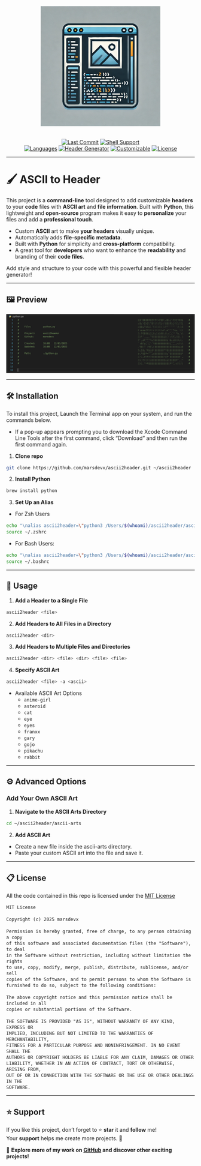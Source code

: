 <div align="center">
  <img src="imgs/logo.png" width="320px" alt="Logo ASCII header">
</div>

<br>

<div align="center">

  [![Last Commit](https://custom-icon-badges.demolab.com/github/last-commit/marsdevx/ascii2header?logoColor=white&labelColor=2C2C2C&label=Last%20Commit&color=8A2BE2&logo=mark-github)](https://github.com/marsdevx/ascii2header/commits/main "Last Commit")
  [![Shell Support](https://custom-icon-badges.demolab.com/static/v1?logoColor=white&labelColor=2C2C2C&label=Shell&message=Zsh%20%7C%20Bash&color=D32F2F&logo=gnu-bash)](https://github.com/marsdevx/ascii2header "Shell Support")
  <br>
  [![Languages](https://custom-icon-badges.demolab.com/static/v1?logoColor=white&labelColor=2C2C2C&label=Languages&message=Python%203.13&color=748ADB&logo=file-code)](https://github.com/marsdevx/ascii2header "Languages")
  [![Header Generator](https://custom-icon-badges.demolab.com/static/v1?logoColor=white&labelColor=2C2C2C&label=Header%20Generator&message=File%20Meta&color=F47F42&logo=file-binary)](https://github.com/marsdevx/ascii2header "Header Generator")
  [![Customizable](https://custom-icon-badges.demolab.com/static/v1?logoColor=white&labelColor=2C2C2C&label=Customizable&message=ASCII%20Art&color=009688&logo=file-media)](https://github.com/marsdevx/ascii2header "Customizable")
  [![License](https://custom-icon-badges.demolab.com/static/v1?logoColor=white&labelColor=2C2C2C&label=License&message=MIT&color=00C853&logo=law)](https://github.com/marsdevx/ascii2header/blob/main/LICENSE "License")

</div>

---

# 🖌️ ASCII to Header

This project is a **command-line** tool designed to add customizable **headers** to your **code** files with **ASCII art** and **file information**. Built with **Python**, this lightweight and **open-source** program makes it easy to **personalize** your files and add a **professional touch**.

*	Custom **ASCII** art to make **your headers** visually unique.
*	Automatically adds **file-specific** **metadata**.
*	Built with **Python** for simplicity and **cross-platform** compatibility.
*	A great tool for **developers** who want to enhance the **readability** and branding of their **code files**.

Add style and structure to your code with this powerful and flexible header generator!

---

## 🖼️ Preview

<div align="center">
  <img src="imgs/preview.png" alt="Preview">
</div>

---

## 🛠️ Installation

To install this project, Launch the Terminal app on your system, and run the commands below. <br>
  - If a pop-up appears prompting you to download the Xcode Command Line Tools after the first command, click “Download” and then run the first command again.

1. **Clone repo**
```bash
git clone https://github.com/marsdevx/ascii2header.git ~/ascii2header
```

2. **Install Python**
```bash
brew install python
```

3. **Set Up an Alias**

- For Zsh Users
```bash
echo "\nalias ascii2header=\"python3 /Users/$(whoami)/ascii2header/ascii2header.py\"" >> ~/.zshrc
source ~/.zshrc
```

- For Bash Users:
```bash
echo "\nalias ascii2header=\"python3 /Users/$(whoami)/ascii2header/ascii2header.py\"" >> ~/.bashrc
source ~/.bashrc
```

---

## 🚀 Usage

1. **Add a Header to a Single File**

```bash
ascii2header <file>
```

2. **Add Headers to All Files in a Directory**

```bash
ascii2header <dir>
```

3. **Add Headers to Multiple Files and Directories**

```bash
ascii2header <dir> <file> <dir> <file> <file>
```

4. **Specify ASCII Art**

```bash
ascii2header <file> -a <ascii>
```

- Available ASCII Art Options
  - `anime-girl` 
  - `asteroid`   
  - `cat`        
  - `eye`        
  - `eyes`       
  - `franxx`     
  - `gary`      
  - `gojo`       
  - `pikachu`    
  - `rabbit`

---

## ⚙️ Advanced Options

### Add Your Own ASCII Art

1. **Navigate to the ASCII Arts Directory**

```bash
cd ~/ascii2header/ascii-arts
```

2. **Add ASCII Art**

- Create a new file inside the ascii-arts directory.
- Paste your custom ASCII art into the file and save it.

---

## 📋 License

All the code contained in this repo is licensed under the [MIT License](LICENSE)

```
MIT License

Copyright (c) 2025 marsdevx

Permission is hereby granted, free of charge, to any person obtaining a copy
of this software and associated documentation files (the "Software"), to deal
in the Software without restriction, including without limitation the rights
to use, copy, modify, merge, publish, distribute, sublicense, and/or sell
copies of the Software, and to permit persons to whom the Software is
furnished to do so, subject to the following conditions:

The above copyright notice and this permission notice shall be included in all
copies or substantial portions of the Software.

THE SOFTWARE IS PROVIDED "AS IS", WITHOUT WARRANTY OF ANY KIND, EXPRESS OR
IMPLIED, INCLUDING BUT NOT LIMITED TO THE WARRANTIES OF MERCHANTABILITY,
FITNESS FOR A PARTICULAR PURPOSE AND NONINFRINGEMENT. IN NO EVENT SHALL THE
AUTHORS OR COPYRIGHT HOLDERS BE LIABLE FOR ANY CLAIM, DAMAGES OR OTHER
LIABILITY, WHETHER IN AN ACTION OF CONTRACT, TORT OR OTHERWISE, ARISING FROM,
OUT OF OR IN CONNECTION WITH THE SOFTWARE OR THE USE OR OTHER DEALINGS IN THE
SOFTWARE.
```

---

## ⭐ Support

If you like this project, don’t forget to ⭐ **star** it and **follow** me!  
Your **support** helps me create more projects. 🚀  

🔗 **Explore more of my work on [GitHub](https://github.com/marsdevx?tab=repositories) and discover other exciting projects!**